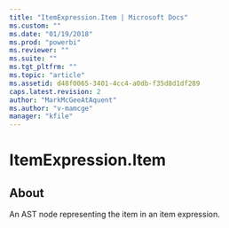```yaml
---
title: "ItemExpression.Item | Microsoft Docs"
ms.custom: ""
ms.date: "01/19/2018"
ms.prod: "powerbi"
ms.reviewer: ""
ms.suite: ""
ms.tgt_pltfrm: ""
ms.topic: "article"
ms.assetid: d48f0065-3401-4cc4-a0db-f35d8d1df289
caps.latest.revision: 2
author: "MarkMcGeeAtAquent"
ms.author: "v-mamcge"
manager: "kfile"
---
```

# ItemExpression.Item
## About
An AST node representing the item in an item expression.

